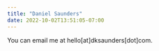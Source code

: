 ```yaml
---
title: "Daniel Saunders"
date: 2022-10-02T13:51:05-07:00
---
```


You can email me at hello[at]dksaunders[dot]com.